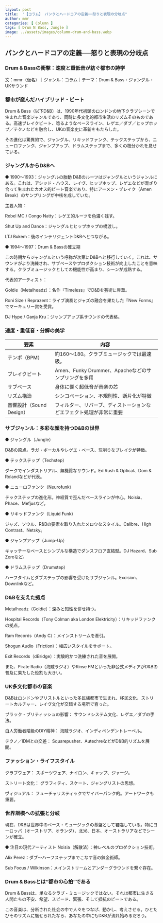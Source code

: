 ```yaml
---
layout: post
title:  "【コラム】 パンクとハードコアの定義──怒りと表現の分岐点"
author: mmr
categories: [ Column ]
tags: [ Drum N Bass, Jungle ]
image: ../assets/images/column-drum-and-bass.webp
---
```


## パンクとハードコアの定義──怒りと表現の分岐点


### Drum & Bassの衝撃：速度と重低音が紡ぐ都市の詩学

文：mmr（仮名）｜ジャンル：コラム｜テーマ：Drum & Bass・ジャングル・UKサウンド

### 都市が産んだハイブリッド・ビート

Drum & Bass（以下D&B）は、1990年代初頭のロンドンの地下クラブシーンで生まれた音楽ジャンルであり、同時に多文化的都市生活のリズムそのものである。高速ブレイクビート、唸るようなベースライン、レゲエ／ダブ／ヒップホップ／テクノなどを融合し、UKの音楽史に革新をもたらした。

その進化は驚異的で、ジャングル、リキッドファンク、テックステップから、ニューロファンク、ジャンプアップ、ドラムステップまで、多くの枝分かれを見せている。

### ジャングルからD&Bへ

● 1990〜1993：ジャングルの胎動
D&Bのルーツはジャングルというジャンルにある。これは、アシッド・ハウス、レイヴ、ヒップホップ、レゲエなどが混ざり合って生まれたカオス的ビート音楽であり、特にアーメン・ブレイク（Amen Break）のサンプリングが中核を成していた。

主要人物：

Rebel MC / Congo Natty：レゲエ的ルーツを色濃く残す。

Shut Up and Dance：ジャングルとヒップホップの橋渡し。

LTJ Bukem：後のインテリジェントD&Bへとつながる。

● 1994〜1997：Drum & Bassの確立期

この時期からジャングルという呼称が次第にD&Bへと移行していく。これは、サウンドがより洗練され、サブベースやプロダクション技術が向上したことを意味する。クラブミュージックとしての機能性が高まり、シーンが成熟する。

代表的アーティスト：

Goldie（Metalheadz）：名作『Timeless』でD&Bを芸術に昇華。

Roni Size / Reprazent：ライブ演奏とジャズの融合を果たした『New Forms』でマーキュリー賞を受賞。

DJ Hype / Ganja Kru：ジャンプアップ系サウンドの代表格。

### 速度・重低音・分解の美学

<div class="table-border">
<table>
  <thead>
    <tr>
      <th>要素</th>
      <th>内容</th>
    </tr>
  </thead>
  <tbody>
    <tr>
      <td>テンポ（BPM）</td>
      <td>約160〜180。クラブミュージックでは最速級。</td>
    </tr>
    <tr>
      <td>ブレイクビート</td>
      <td>Amen、Funky Drummer、Apacheなどのサンプリングを多用</td>
    </tr>
    <tr>
      <td>サブベース</td>
      <td>身体に響く超低音が音楽の芯</td>
    </tr>
    <tr>
      <td>リズム構造</td>
      <td>シンコペーション、不規則性、断片化が特徴</td>
    </tr>
    <tr>
      <td>音響設計（Sound Design）</td>
      <td>フィルター、リバーブ、ディストーションなどエフェクト処理が非常に重要</td>
    </tr>
  </tbody>
</table>
</div>


### サブジャンル：多彩な顔を持つD&Bの世界

● ジャングル（Jungle）

D&Bの原点。ラガ・ボーカルやレゲエ・ベース、荒削りなブレイクが特徴。

● テックステップ（Techstep）

ダークでインダストリアル、無機質なサウンド。Ed Rush & Optical、Dom & Rolandなどが代表。

● ニューロファンク（Neurofunk）

テックステップの進化形。神経質で歪んだベースラインが中心。Noisia、Phace、Mefjusなど。

● リキッドファンク（Liquid Funk）

ジャズ、ソウル、R&Bの要素を取り入れたメロウなスタイル。Calibre、High Contrast、Netsky。

● ジャンプアップ（Jump-Up）

キャッチーなベースとシンプルな構造でダンスフロア直結型。DJ Hazard、Sub Zeroなど。

● ドラムステップ（Drumstep）

ハーフタイムとダブステップの影響を受けたサブジャンル。Excision、Downlinkなど。

### D&Bを支えた拠点

Metalheadz（Goldie）：深みと知性を併せ持つ。

Hospital Records（Tony Colman aka London Elektricity）：リキッドファンクの拠点。

Ram Records（Andy C）：メインストリームを牽引。

Shogun Audio（Friction）：幅広いスタイルをサポート。

Exit Records（dBridge）：実験的かつ洗練された音を展開。

また、Pirate Radio（海賊ラジオ）やRinse FMといった非公式メディアがD&Bの普及に果たした役割も大きい。

### UK多文化都市の音楽

D&Bはロンドンやブリストルといった多民族都市で生まれ、移民文化、ストリートカルチャー、レイヴ文化が交錯する場所で育った。

ブラック・ブリティッシュの影響： サウンドシステム文化、レゲエ／ダブの手法。

白人労働者階級のDIY精神： 海賊ラジオ、インディペンデントレーベル。

テクノ／IDMとの交差： Squarepusher、AutechreなどがD&B的リズムを展開。

### ファッション・ライフスタイル

クラブウェア： スポーツウェア、ナイロン、キャップ、ジャージ。

ストリート文化： グラフィティ、スケート、ジャングリストの思想。

ヴィジュアル： フューチャリスティックでサイバーパンク的。アートワークも重要。

### 世界規模への拡張と分岐

現在、D&Bは世界中のベース・ミュージックの基盤として君臨している。特にヨーロッパ（オーストリア、オランダ）、北米、日本、オーストラリアなどでシーンが確立。

● 注目の現代アーティスト
Noisia（解散済）：神レベルのプロダクション技術。

Alix Perez：ダブ〜ハーフステップまでこなす音の錬金術師。

Sub Focus / Wilkinson：メインストリームとアンダーグラウンドを繋ぐ存在。

### Drum & Bassとは“都市の心拍”である

Drum & Bassは、単なるクラブ・ミュージックではない。それは都市に生きる人間たちの不安、希望、スピード、緊張、そして抵抗のビートである。

この音楽は、分断された社会の中で人々をつなげ、動かし、考えさせる。ひとたびそのリズムに魅せられたなら、あなたの中にもD&Bが流れ始めるだろう。
